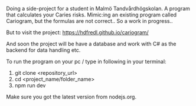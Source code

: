 
Doing a side-project for a student in Malmö Tandvårdhögskolan. 
A program that calculates your Caries risks. Mimic:ing an existing program called Cariogram, but the formulas are not correct.. So a work in progress..

But to visit the project: https://hdfredl.github.io/cariogram/

And soon the project will be have a database and work with C# as the backend for data handling etc. 


To run the program on your pc / type in following in your terminal:
1. git clone <repository_url>
2. cd <project_name/folder_name>
3. npm run dev

Make sure you got the latest version from nodejs.org.
